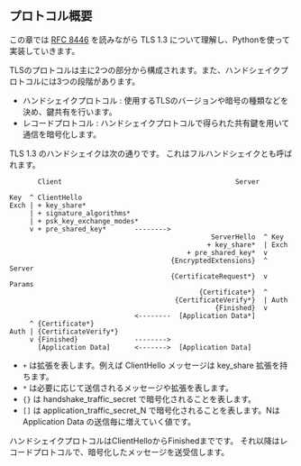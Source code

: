 
## プロトコル概要

この章では [RFC 8446](https://tools.ietf.org/html/rfc8446) を読みながら TLS 1.3 について理解し、Pythonを使って実装していきます。

TLSのプロトコルは主に2つの部分から構成されます。また、ハンドシェイクプロトコルには3つの段階があります。

- ハンドシェイクプロトコル : 使用するTLSのバージョンや暗号の種類などを決め、鍵共有を行います。
- レコードプロトコル : ハンドシェイクプロトコルで得られた共有鍵を用いて通信を暗号化します。

TLS 1.3 のハンドシェイクは次の通りです。
これはフルハンドシェイクとも呼ばれます。

```
       Client                                           Server

Key  ^ ClientHello
Exch | + key_share*
     | + signature_algorithms*
     | + psk_key_exchange_modes*
     v + pre_shared_key*       -------->
                                                  ServerHello  ^ Key
                                                 + key_share*  | Exch
                                            + pre_shared_key*  v
                                        {EncryptedExtensions}  ^  Server
                                        {CertificateRequest*}  v  Params
                                               {Certificate*}  ^
                                         {CertificateVerify*}  | Auth
                                                   {Finished}  v
                               <--------  [Application Data*]
     ^ {Certificate*}
Auth | {CertificateVerify*}
     v {Finished}              -------->
       [Application Data]      <------->  [Application Data]
```

- `+` は拡張を表します。例えば ClientHello メッセージは key_share 拡張を持ちます。
- `*` は必要に応じて送信されるメッセージや拡張を表します。
- `{}` は handshake_traffic_secret で暗号化されることを表します。
- `[]` は application_traffic_secret_N で暗号化されることを表します。Nは Application Data の送信毎に増えていく値です。

ハンドシェイクプロトコルはClientHelloからFinishedまでです。
それ以降はレコードプロトコルで、暗号化したメッセージを送受信します。
